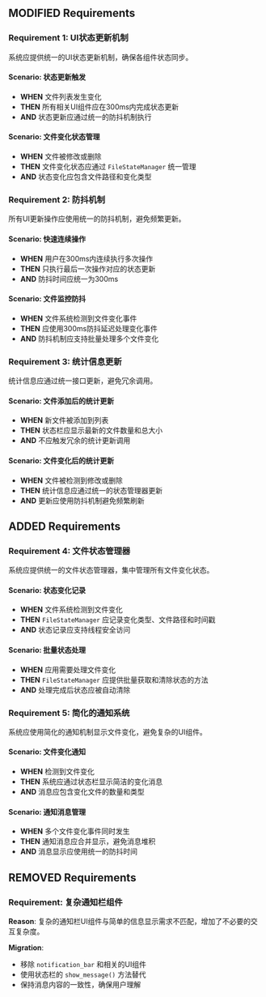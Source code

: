 ## MODIFIED Requirements

### Requirement 1: UI状态更新机制

系统应提供统一的UI状态更新机制，确保各组件状态同步。

#### Scenario: 状态更新触发
- **WHEN** 文件列表发生变化
- **THEN** 所有相关UI组件应在300ms内完成状态更新
- **AND** 状态更新应通过统一的防抖机制执行

#### Scenario: 文件变化状态管理
- **WHEN** 文件被修改或删除
- **THEN** 文件变化状态应通过 `FileStateManager` 统一管理
- **AND** 状态变化应包含文件路径和变化类型

### Requirement 2: 防抖机制

所有UI更新操作应使用统一的防抖机制，避免频繁更新。

#### Scenario: 快速连续操作
- **WHEN** 用户在300ms内连续执行多次操作
- **THEN** 只执行最后一次操作对应的状态更新
- **AND** 防抖时间应统一为300ms

#### Scenario: 文件监控防抖
- **WHEN** 文件系统检测到文件变化事件
- **THEN** 应使用300ms防抖延迟处理变化事件
- **AND** 防抖机制应支持批量处理多个文件变化

### Requirement 3: 统计信息更新

统计信息应通过统一接口更新，避免冗余调用。

#### Scenario: 文件添加后的统计更新
- **WHEN** 新文件被添加到列表
- **THEN** 状态栏应显示最新的文件数量和总大小
- **AND** 不应触发冗余的统计更新调用

#### Scenario: 文件变化后的统计更新
- **WHEN** 文件被检测到修改或删除
- **THEN** 统计信息应通过统一的状态管理器更新
- **AND** 更新应使用防抖机制避免频繁刷新

## ADDED Requirements

### Requirement 4: 文件状态管理器

系统应提供统一的文件状态管理器，集中管理所有文件变化状态。

#### Scenario: 状态变化记录
- **WHEN** 文件系统检测到文件变化
- **THEN** `FileStateManager` 应记录变化类型、文件路径和时间戳
- **AND** 状态记录应支持线程安全访问

#### Scenario: 批量状态处理
- **WHEN** 应用需要处理文件变化
- **THEN** `FileStateManager` 应提供批量获取和清除状态的方法
- **AND** 处理完成后状态应被自动清除

### Requirement 5: 简化的通知系统

系统应使用简化的通知机制显示文件变化，避免复杂的UI组件。

#### Scenario: 文件变化通知
- **WHEN** 检测到文件变化
- **THEN** 系统应通过状态栏显示简洁的变化消息
- **AND** 消息应包含变化文件的数量和类型

#### Scenario: 通知消息管理
- **WHEN** 多个文件变化事件同时发生
- **THEN** 通知消息应合并显示，避免消息堆积
- **AND** 消息显示应使用统一的防抖时间

## REMOVED Requirements

### Requirement: 复杂通知栏组件

**Reason**: 复杂的通知栏UI组件与简单的信息显示需求不匹配，增加了不必要的交互复杂度。

**Migration**: 
- 移除 `notification_bar` 和相关的UI组件
- 使用状态栏的 `show_message()` 方法替代
- 保持消息内容的一致性，确保用户理解